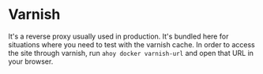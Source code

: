 # Varnish

It's a reverse proxy usually used in production. It's bundled here for situations where you need to test with the varnish cache. In order to access the site through varnish, run `ahoy docker varnish-url` and open that URL in your browser.
